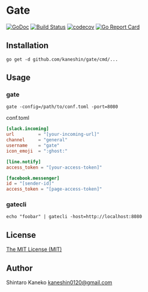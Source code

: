 # Gate

[![GoDoc](https://godoc.org/github.com/kaneshin/gate?status.svg)](https://godoc.org/github.com/kaneshin/gate)
[![Build Status](https://travis-ci.org/kaneshin/gate.svg?branch=master)](https://travis-ci.org/kaneshin/gate)
[![codecov](https://codecov.io/gh/kaneshin/gate/branch/master/graph/badge.svg)](https://codecov.io/gh/kaneshin/gate)
[![Go Report Card](https://goreportcard.com/badge/github.com/kaneshin/gate)](https://goreportcard.com/report/github.com/kaneshin/gate)

## Installation

```shell
go get -d github.com/kaneshin/gate/cmd/...
```

## Usage

### gate

```shell
gate -config=/path/to/conf.toml -port=8080
```

conf.toml

```toml
[slack.incoming]
url         = "[your-incoming-url]"
channel     = "general"
username    = "gate"
icon_emoji  = ":ghost:"

[line.notify]
access_token = "[your-access-token]"

[facebook.messenger]
id = "[sender-id]"
access_token = "[page-access-token]"
```

### gatecli

```shell
echo "foobar" | gatecli -host=http://localhost:8080
```

## License

[The MIT License (MIT)](http://kaneshin.mit-license.org/)

## Author

Shintaro Kaneko <kaneshin0120@gmail.com>
